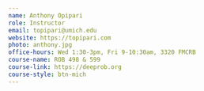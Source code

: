 ```yaml
---
name: Anthony Opipari
role: Instructor
email: topipari@umich.edu
website: https://topipari.com
photo: anthony.jpg
office-hours: Wed 1:30-3pm, Fri 9-10:30am, 3320 FMCRB
course-name: ROB 498 & 599
course-link: https://deeprob.org
course-style: btn-mich
---
```

